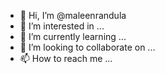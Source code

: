 - 👋 Hi, I’m @maleenrandula
- 👀 I’m interested in ...
- 🌱 I’m currently learning ...
- 💞️ I’m looking to collaborate on ...
- 📫 How to reach me ...

<!---
maleenrandula/maleenrandula is a ✨ special ✨ repository because its `README.md` (this file) appears on your GitHub profile.
You can click the Preview link to take a look at your changes.
--->
